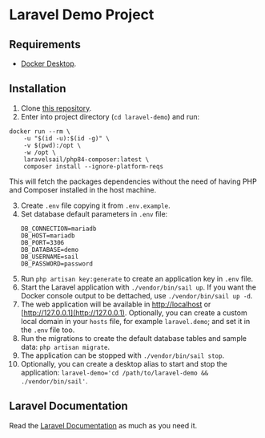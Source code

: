 # Laravel Demo Project

## Requirements

- [Docker Desktop](https://www.docker.com/products/docker-desktop/).


## Installation

1) Clone [this repository](https://github.com/alejandro-sl-secret-source/laravel-demo).
2) Enter into project directory (`cd laravel-demo`) and run:
```
docker run --rm \
    -u "$(id -u):$(id -g)" \
    -v $(pwd):/opt \
    -w /opt \
    laravelsail/php84-composer:latest \
    composer install --ignore-platform-reqs
```
This will fetch the packages dependencies without the need of having PHP and Composer installed in the host machine.

3) Create `.env` file copying it from `.env.example`. 
4) Set database default parameters in `.env` file:
    ```
    DB_CONNECTION=mariadb
    DB_HOST=mariadb
    DB_PORT=3306
    DB_DATABASE=demo
    DB_USERNAME=sail
    DB_PASSWORD=password
    ```
5) Run `php artisan key:generate` to create an application key in `.env` file.
6) Start the Laravel application with `./vendor/bin/sail up`. If you want the Docker console output to be dettached, use `./vendor/bin/sail up -d`.
7) The web application will be available in [http://localhost](http://localhost) or [http://127.0.0.1](http://127.0.0.1). Optionally, you can create a custom local domain in your `hosts` file, for example `laravel.demo`; and set it in the `.env` file too.
8) Run the migrations to create the default database tables and sample data: `php artisan migrate`.
9) The application can be stopped with `./vendor/bin/sail stop`.
10) Optionally, you can create a desktop alias to start and stop the application: `laravel-demo='cd /path/to/laravel-demo && ./vendor/bin/sail'`.

## Laravel Documentation
Read the [Laravel Documentation](https://laravel.com/docs/12.x) as much as you need it.

